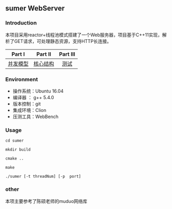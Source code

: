 sumer WebServer
---
### Introduction
本项目采用reactor+线程池模式搭建了一个Web服务器，项目基于C++11实现，解析了GET请求，可处理静态资源，支持HTTP长连接。

| Part Ⅰ | Part Ⅱ | Part Ⅲ | 
| :--------: | :---------: | :---------: | 
| [并发模型](https://github.com/wuxdzju/sumer/blob/fixb/%E5%B9%B6%E5%8F%91%E6%A8%A1%E5%9E%8B.md)|[核心结构](https://github.com/wuxdzju/sumer/blob/fixb/%E6%A0%B8%E5%BF%83%E7%BB%93%E6%9E%84.md) | [测试](https://github.com/wuxdzju/sumer/blob/fixb/%E6%B5%8B%E8%AF%95.md) 

### Environment
- 操作系统：Ubuntu 16.04
- 编译器 ： g++ 5.4.0
- 版本控制：git
- 集成环境：Clion
- 压测工具：WebBench

### Usage
```shell
cd sumer

mkdir build

cmake ..

make

./sumer [-t threadNum] [-p  port]
```

### other
本项主要参考了陈硕老师的muduo网络库



